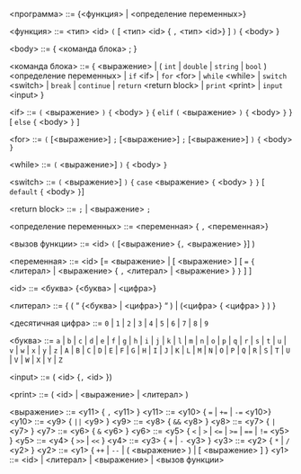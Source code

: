 \<программа> ::= {\<функция> | \<определение переменных>}

\<функция> ::= \<тип> \<id> `(` [ \<тип> \<id> { `,` \<тип> \<id>} ] `)` { \<body> }

\<body> ::= { <команда блока> ; }

\<команда блока> ::=  { \<выражение> | ( `int` | `double` | `string` | `bool` ) \<определение переменных> | `if` \<if> | `for` \<for> | `while` \<while> | `switch` \<switch> |  `break` | `continue` | `return` \<return block> | `print` \<print> | `input` \<input> }

\<if> ::=  `(` \<выражение> `)` `{` \<body> `}` 
               { `elif` `(` \<выражение>  `)` `{` \<body> `}` }
               [ `else`  `{` \<body> `}` ]

\<for> ::= `(` [\<выражение>] `;` [\<выражение>] `;` [\<выражение>] `)` `{` \<body> `}`

\<while> ::= `(` \<выражение>] `)` `{` \<body> `}`

\<switch> ::= `(` \<выражение>] `)` `{` `case` \<выражение> `{` \<body> `}` `}` [ `default` `{` \<body> `}`]

\<return block> ::= `;` | \<выражение> `;`

\<определение переменных> ::=  \<переменная> { `,` \<переменная>}

\<вызов функции> ::= \<id> `(` [\<выражение> {`,` \<выражение> }] )

\<переменная> ::= \<id> [= \<выражение> | [ \<выражение> ]  [
`=` `{` \<литерал> | \<выражение>  { `,`  \<литерал> | \<выражение> }   `}`  ] ]

\<id> ::= \<буква> {\<буква> | \<цифра>}

\<литерал> ::= { ( “ {\<буква> | \<цифра>} “ ) | (\<цифра> { \<цифра> } ) }

\<десятичная цифра> ::= `0` | `1` | `2` | `3` | `4` | `5` | `6` | `7` | `8` | `9` 

\<буква> ::= 
`a` | `b` | `c` | `d` | `e` | `f` | `g` | `h` | `i` | `j` | `k` | `l` | `m` | `n` | `o` | `p` | `q` | `r` | `s` | `t` | `u` | `v` | `w` | `x` | `y` | `z` | 
`A` | `B` | `C` | `D` | `E` | `F` | `G` | `H` | `I` | `J` | `K` | `L` | `M` | `N` | `O` | `P` | `Q` | `R` | `S` | `T` | `U` | `V` | `W` | `X` | `Y` | `Z`
 
\<input> ::= ( \<id> {`,` \<id> })

\<print> ::= ( \<id> | \<выражение> | \<литерал> )

\<выражение> ::= \<y11> { `,` \<y11> }
\<y11> ::= \<y10> { `=` | `+=` | `-=`  \<y10>}
\<y10> ::= \<y9> { `||` \<y9> }
\<y9> ::= \<y8> { `&&` \<y8> }
\<y8> ::= \<y7> { `|` \<y7> }
\<y7> ::= \<y6> { `&` \<y6> }
\<y6> ::= \<y5> { `<` | `>` | `<=` | `>=` | `==` | `!=` \<y5> }
\<y5> ::= \<y4> { `>>` | `<<` }
\<y4> ::= \<y3> { `+` | `-` \<y3> }
\<y3> ::= \<y2> { `*` | `/` \<y2> }
\<y2> ::= \<y1> { `++` | `--` | ( \<выражение> ) | [ \<выражение> ] }
\<y1> ::=  \<id> | \<литерал>  | \<выражение> | \<вызов функции>



